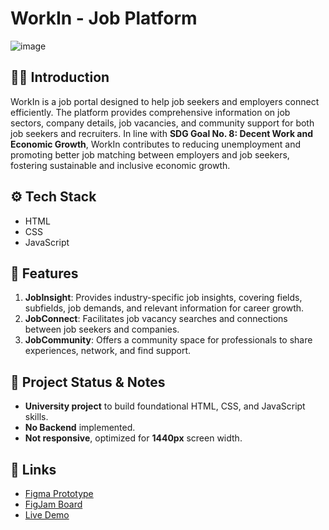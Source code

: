 # WorkIn - Job Platform
![image](https://github.com/user-attachments/assets/baa829b6-13a5-44da-b025-5720eeca27b6)

## 🧑‍💻 Introduction
WorkIn is a job portal designed to help job seekers and employers connect efficiently. The platform provides comprehensive information on job sectors, company details, job vacancies, and community support for both job seekers and recruiters. In line with **SDG Goal No. 8: Decent Work and Economic Growth**, WorkIn contributes to reducing unemployment and promoting better job matching between employers and job seekers, fostering sustainable and inclusive economic growth.

## ⚙️ Tech Stack
- HTML
- CSS
- JavaScript

## 🌟 Features
1. **JobInsight**: Provides industry-specific job insights, covering fields, subfields, job demands, and relevant information for career growth.
2. **JobConnect**: Facilitates job vacancy searches and connections between job seekers and companies.
3. **JobCommunity**: Offers a community space for professionals to share experiences, network, and find support.

## 🚧 Project Status & Notes
- **University project** to build foundational HTML, CSS, and JavaScript skills.
- **No Backend** implemented.
- **Not responsive**, optimized for **1440px** screen width.

## 🔗 Links
- [Figma Prototype](https://www.figma.com/proto/YKcG39zgLFB8QMBzKuxGv1/Prototype-WorkIn?node-id=0-1&t=sCuvJRNUN5H3HdDJ-1)
- [FigJam Board](https://www.figma.com/board/XqxSwPNrhQwhS0x4jFS9H0/WorkIn?t=aiDae9giBlof0d3p-1)
- [Live Demo](https://itismefinn.github.io/WorkIn.github.io/)

